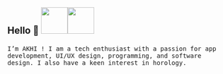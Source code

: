 ## <p>Hello 👋 <img src="https://i.imgur.com/a4kJg3Z.gif" width="60"><img src="https://i.imgur.com/a4kJg3Z.gif" width="60"></p>

<samp>
I’m AKHI ! I am a tech enthusiast with a passion for app development, UI/UX design, programming, and software design. I also have a keen interest in horology.
</samp>
